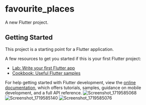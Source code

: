 # favourite_places

A new Flutter project.

## Getting Started

This project is a starting point for a Flutter application.

A few resources to get you started if this is your first Flutter project:

- [Lab: Write your first Flutter app](https://docs.flutter.dev/get-started/codelab)
- [Cookbook: Useful Flutter samples](https://docs.flutter.dev/cookbook)

For help getting started with Flutter development, view the
[online documentation](https://docs.flutter.dev/), which offers tutorials,
samples, guidance on mobile development, and a full API reference.
![Screenshot_1719585068](https://github.com/ayushkhanal1/visiting_places/assets/122606866/a0be3aed-5fff-4298-a7c3-cb73e31ebefd)
![Screenshot_1719585140](https://github.com/ayushkhanal1/visiting_places/assets/122606866/0dfe26e5-1c27-4f3f-a225-4000dbc6b07f)
![Screenshot_1719585076](https://github.com/ayushkhanal1/visiting_places/assets/122606866/289e6641-f1d0-4cc0-861b-44b20ad36cf5)
